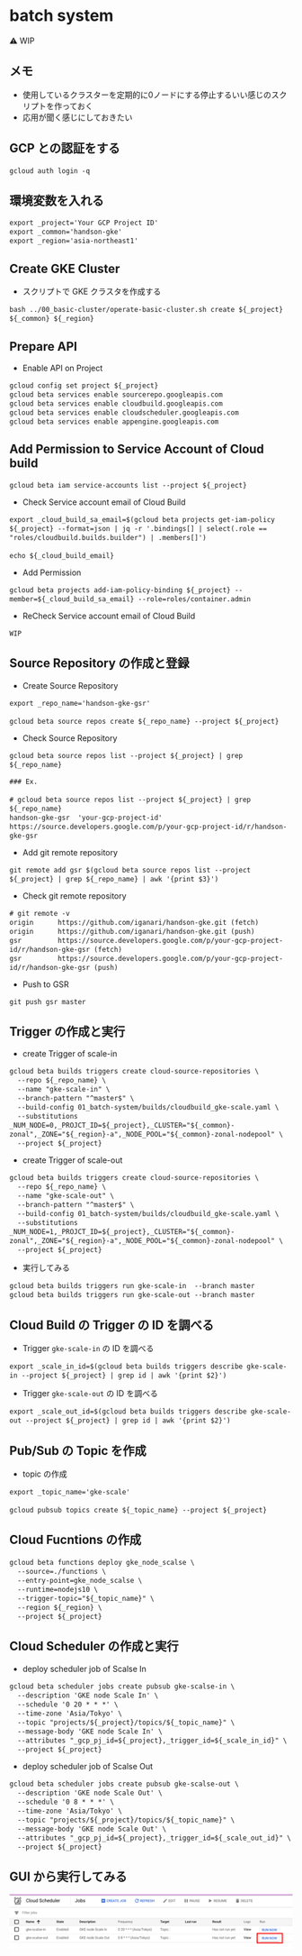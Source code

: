 # batch system

:warning: WIP

## メモ

+ 使用しているクラスターを定期的に0ノードにする停止するいい感じのスクリプトを作っておく
+ 応用が聞く感じにしておきたい

## GCP との認証をする

```
gcloud auth login -q
```

## 環境変数を入れる

```
export _project='Your GCP Project ID'
export _common='handson-gke'
export _region='asia-northeast1'
```

## Create GKE Cluster

+ スクリプトで GKE クラスタを作成する

```
bash ../00_basic-cluster/operate-basic-cluster.sh create ${_project} ${_common} ${_region}
```

## Prepare API

+ Enable API on Project

```
gcloud config set project ${_project}
gcloud beta services enable sourcerepo.googleapis.com
gcloud beta services enable cloudbuild.googleapis.com
gcloud beta services enable cloudscheduler.googleapis.com
gcloud beta services enable appengine.googleapis.com
```

## Add Permission to Service Account of Cloud build


```
gcloud beta iam service-accounts list --project ${_project}
```

+ Check Service account email of Cloud Build

```
export _cloud_build_sa_email=$(gcloud beta projects get-iam-policy ${_project} --format=json | jq -r '.bindings[] | select(.role == "roles/cloudbuild.builds.builder") | .members[]')

echo ${_cloud_build_email}
```

+ Add Permission

```
gcloud beta projects add-iam-policy-binding ${_project} --member=${_cloud_build_sa_email} --role=roles/container.admin
```

+ ReCheck Service account email of Cloud Build

```
WIP
```

## Source Repository の作成と登録

+ Create Source Repository

```
export _repo_name='handson-gke-gsr'

gcloud beta source repos create ${_repo_name} --project ${_project}
```

+ Check Source Repository

```
gcloud beta source repos list --project ${_project} | grep ${_repo_name}
```
```
### Ex.

# gcloud beta source repos list --project ${_project} | grep ${_repo_name}
handson-gke-gsr  'your-gcp-project-id'  https://source.developers.google.com/p/your-gcp-project-id/r/handson-gke-gsr
```

+ Add git remote repository

```
git remote add gsr $(gcloud beta source repos list --project ${_project} | grep ${_repo_name} | awk '{print $3}')
```

+ Check git remote repository

```
# git remote -v
origin      https://github.com/iganari/handson-gke.git (fetch)
origin      https://github.com/iganari/handson-gke.git (push)
gsr         https://source.developers.google.com/p/your-gcp-project-id/r/handson-gke-gsr (fetch)
gsr         https://source.developers.google.com/p/your-gcp-project-id/r/handson-gke-gsr (push)
```

+ Push to GSR

```
git push gsr master
```

## Trigger の作成と実行

+ create Trigger of scale-in 

```
gcloud beta builds triggers create cloud-source-repositories \
  --repo ${_repo_name} \
  --name "gke-scale-in" \
  --branch-pattern "^master$" \
  --build-config 01_batch-system/builds/cloudbuild_gke-scale.yaml \
  --substitutions _NUM_NODE=0,_PROJCT_ID=${_project},_CLUSTER="${_common}-zonal",_ZONE="${_region}-a",_NODE_POOL="${_common}-zonal-nodepool" \
  --project ${_project}
```

+ create Trigger of scale-out 

```
gcloud beta builds triggers create cloud-source-repositories \
  --repo ${_repo_name} \
  --name "gke-scale-out" \
  --branch-pattern "^master$" \
  --build-config 01_batch-system/builds/cloudbuild_gke-scale.yaml \
  --substitutions _NUM_NODE=1,_PROJCT_ID=${_project},_CLUSTER="${_common}-zonal",_ZONE="${_region}-a",_NODE_POOL="${_common}-zonal-nodepool" \
  --project ${_project}
```

+ 実行してみる

```
gcloud beta builds triggers run gke-scale-in  --branch master
gcloud beta builds triggers run gke-scale-out --branch master
```

## Cloud Build の Trigger の ID を調べる

+ Trigger `gke-scale-in` の ID を調べる

```
export _scale_in_id=$(gcloud beta builds triggers describe gke-scale-in --project ${_project} | grep id | awk '{print $2}')
```

+ Trigger `gke-scale-out` の ID を調べる

```
export _scale_out_id=$(gcloud beta builds triggers describe gke-scale-out --project ${_project} | grep id | awk '{print $2}')
```


## Pub/Sub の Topic を作成

+ topic の作成

```
export _topic_name='gke-scale'

gcloud pubsub topics create ${_topic_name} --project ${_project}
```

## Cloud Fucntions の作成

```
gcloud beta functions deploy gke_node_scalse \
  --source=./functions \
  --entry-point=gke_node_scalse \
  --runtime=nodejs10 \
  --trigger-topic="${_topic_name}" \
  --region ${_region} \
  --project ${_project}
```


## Cloud Scheduler の作成と実行

+ deploy scheduler job of Scalse In

```
gcloud beta scheduler jobs create pubsub gke-scalse-in \
  --description 'GKE node Scale In' \
  --schedule '0 20 * * *' \
  --time-zone 'Asia/Tokyo' \
  --topic "projects/${_project}/topics/${_topic_name}" \
  --message-body 'GKE node Scale In' \
  --attributes "_gcp_pj_id=${_project},_trigger_id=${_scale_in_id}" \
  --project ${_project}
```

+ deploy scheduler job of Scalse Out

```
gcloud beta scheduler jobs create pubsub gke-scalse-out \
  --description 'GKE node Scale Out' \
  --schedule '0 8 * * *' \
  --time-zone 'Asia/Tokyo' \
  --topic "projects/${_project}/topics/${_topic_name}" \
  --message-body 'GKE node Scale Out' \
  --attributes "_gcp_pj_id=${_project},_trigger_id=${_scale_out_id}" \
  --project ${_project}
```

## GUI から実行してみる

![](./batch-system-01.png)

